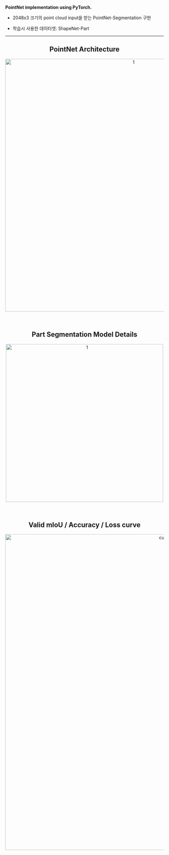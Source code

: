 **PointNet implementation using PyTorch.**

- 2048x3 크기의 point cloud input을 받는 PointNet-Segmentation 구현 

- 학습시 사용한 데이터셋: ShapeNet-Part

---


<h2 align="center"> PointNet Architecture </h2>

<p align="center">
<img width="800" alt="1" src="https://user-images.githubusercontent.com/63924704/169829494-baa1654f-1198-4fb7-b27a-de3683bc02c3.png">
</p>

</br>


<h2 align="center"> Part Segmentation Model Details</h2>

<p align="center">
<img width="500" alt="1" src="https://user-images.githubusercontent.com/63924704/169829740-7d492934-266f-4f19-b542-6a2a438865b5.png">
</p>

</br>


<h2 align="center"> Valid mIoU / Accuracy / Loss curve</h2>
<p align="center">
<img width="1000" alt="curve" src="https://user-images.githubusercontent.com/63924704/169830384-58bc2285-4e43-4c9c-bd95-abddb9e4cbe2.png">
</p>

